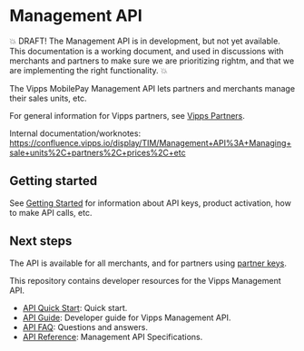 <!-- START_METADATA
---
title: Introduction to the Management API
sidebar_label: Introduction
sidebar_position: 1
hide_table_of_contents: true
description: The Vipps MobilePay Management API lets partners and merchants manage their sales units, etc.
pagination_next: null
pagination_prev: null
---
END_METADATA -->

# Management API

💥 
DRAFT! The Management API is in development, but not yet available.
This documentation is a working document, and used in discussions with
merchants and partners to make sure we are prioritizing rightm,
and that we are implementing the right functionality.
💥

The Vipps MobilePay Management API lets partners and merchants manage their sales units, etc.

For general information for Vipps partners, see
[Vipps Partners](https://developer.vippsmobilepay.com/docs/vipps-partner).

Internal documentation/worknotes: https://confluence.vipps.io/display/TIM/Management+API%3A+Managing+sale+units%2C+partners%2C+prices%2C+etc

## Getting started

See
[Getting Started](https://developer.vippsmobilepay.com/docs/vipps-developers/getting-started)
for information about API keys, product activation, how to make API calls, etc.

## Next steps

The API is available for all merchants, and for partners using
[partner keys](https://developer.vippsmobilepay.com/docs/vipps-partner/partner-keys).

This repository contains developer resources for the Vipps Management API.

* [API Quick Start](management-api-quick-start.md):  Quick start.
* [API Guide](management-api.md): Developer guide for Vipps Management API.
* [API FAQ](management-api-faq.md): Questions and answers.
* [API Reference](https://developer.vippsmobilepay.com/api/management): Management API Specifications.
